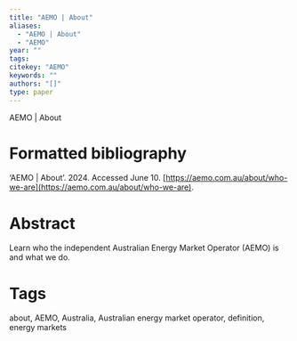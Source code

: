 ```yaml
---
title: "AEMO | About"
aliases:
  - "AEMO | About"
  - "AEMO"
year: ""
tags: 
citekey: "AEMO"
keywords: ""
authors: "[]"
type: paper
---
```

AEMO | About

# Formatted bibliography

‘AEMO | About’. 2024. Accessed June 10. [https://aemo.com.au/about/who-we-are](https://aemo.com.au/about/who-we-are).


# Abstract

Learn who the independent Australian Energy Market Operator (AEMO) is and what we do.


# Tags
about, AEMO, Australia, Australian energy market operator, definition, energy markets

